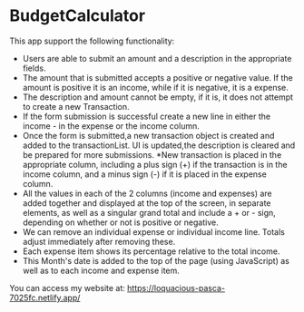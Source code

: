 # BudgetCalculator

This app support the following functionality:

* Users are able to submit an amount and a description in the appropriate fields.
* The amount that is submitted accepts a positive or negative value. If the amount is positive it is an income, while if it is negative, it is a expense.
* The description and amount cannot be empty, if it is, it does not attempt to create a new Transaction.
* If the form submission is successful create a new line in either the income - in the expense or the income column.
* Once the form is submitted,a new transaction object is created and added to the transactionList.
UI is updated,the description is cleared and be prepared for more submissions.
*New transaction is placed in the appropriate column, including a plus sign (+) if the transaction is in the income column, and a minus sign (-)
if it is placed in the expense column.
* All the values in each of the 2 columns (income and expenses) are  added together and displayed at the top of the screen, in separate elements,
 as well as a singular grand total and include a + or - sign, depending on whether or not is positive or negative.
* We can remove an individual expense or individual income line. Totals adjust immediately after removing these. 
* Each expense item shows its percentage relative to the total income.
* This Month's date is added to the top of the page (using JavaScript) as well as to each income and expense item. 

You can access my website at: https://loquacious-pasca-7025fc.netlify.app/
